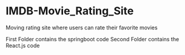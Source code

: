# IMDB-Movie_Rating_Site
Moving rating site where users can rate their favorite movies

First Folder contains the springboot code
Second Folder contains the React.js code
